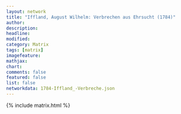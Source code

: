 ```yaml
---
layout: network
title: "Iffland, August Wilhelm: Verbrechen aus Ehrsucht (1784)"
author:
description:
headline:
modified:
category: Matrix
tags: [matrix]
imagefeature: 
mathjax: 
chart: 
comments: false
featured: false
list: false
networkdata: 1784-Iffland_-Verbreche.json
---
```

{% include matrix.html %}
